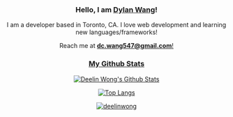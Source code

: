 <h3 align="center">Hello, I am <b><a rel="nofollow noopener noreferrer" target="_blank" href="https://web-portfolio-ten.vercel.app/">Dylan Wang</a></b>!</samp></h3>

<div align="center">
    <p>I am a developer based in Toronto, CA. I love web development and learning new languages/frameworks! </p>
    <p>Reach me at <b><a rel="nofollow noopener noreferrer" target="_blank" href="mailto:dc.wang547@gmail.com">dc.wang547@gmail.com</b>!</p>
</div>

<h3 align= "center">My Github Stats</h3>

<div align="center">
<p>
<img  alt ="Deelin Wong's Github Stats"src="https://github-readme-stats.vercel.app/api?username=dwang134&show_icons=true">
</p>
<p>
<img alt ="Top Langs"src="https://github-readme-stats.vercel.app/api/top-langs/?username=dwang134&layout=compact">
<p/>
<a href="https://github.com/dwang134" target="_blank"><img alt="deelinwong" src="https://badges.pufler.dev/visits/dwang134/dwang134?logo=GitHub&label=visits&color=success&logoColor=white&style=flat-square"/></a>
</div>
